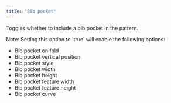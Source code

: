 ```yaml
---
title: "Bib pocket"
---
```


Toggles whether to include a bib pocket in the pattern.

Note: Setting this option to 'true' will enable the following options:
- Bib pocket on fold
- Bib pocket vertical position
- Bib pocket style
- Bib pocket width
- Bib pocket height
- Bib pocket feature width
- Bib pocket feature height
- Bib pocket curve
